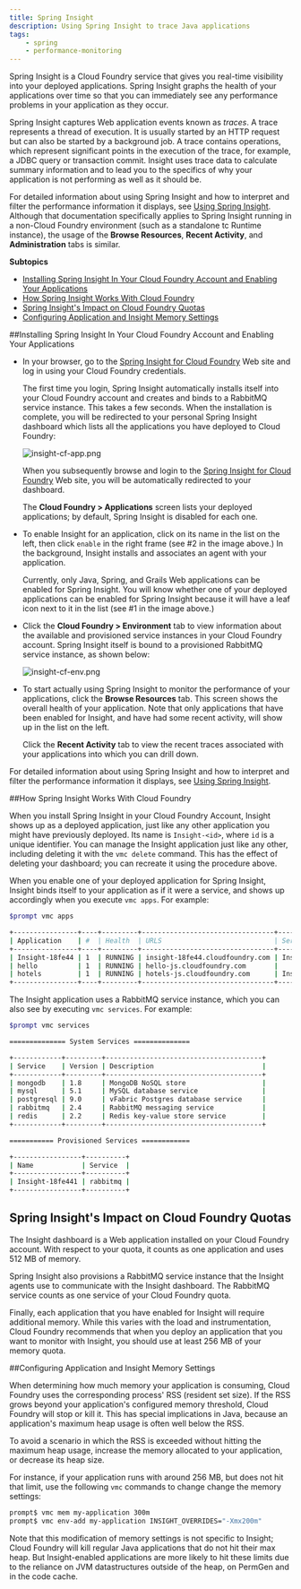 ```yaml
---
title: Spring Insight
description: Using Spring Insight to trace Java applications
tags:
    - spring
    - performance-monitoring
---
```


Spring Insight is a Cloud Foundry service that gives you real-time visibility into your deployed applications.  Spring Insight graphs the health of your applications over time so that you can immediately see any performance problems in your application as they occur.

Spring Insight captures Web application events known as *traces*. A trace represents a thread of execution. It is usually started by an HTTP request but can also be started by a background job. A trace contains operations, which represent significant points in the execution of the trace, for example, a JDBC query or transaction commit. Insight uses trace data to calculate summary information and to lead you to the specifics of why your application is not performing as well as it should be.

For detailed information about using Spring Insight and how to interpret and filter the performance information it displays, see [Using Spring Insight](http://pubs.vmware.com:8080/vfabric5/topic/com.vmware.vfabric.tc-server.2.6/operations/using-browsing-resources.html).   Although that documentation specifically applies to Spring Insight running in a non-Cloud Foundry environment (such as a standalone tc Runtime instance), the usage of the **Browse Resources**, **Recent Activity**, and **Administration** tabs is similar.

**Subtopics**

+ [Installing Spring Insight In Your Cloud Foundry Account and Enabling Your Applications](#installing-spring-insight-in-your-cloud-foundry-account-and-enabling-your-applications)
+ [How Spring Insight Works With Cloud Foundry](#how-spring-insight-works-with-cloud-foundry)
+ [Spring Insight's Impact on Cloud Foundry Quotas](#spring-insights-impact-on-cloud-foundry-quotas)
+ [Configuring Application and Insight Memory Settings](#configuring-application-and-insight-memory-settings)

##Installing Spring Insight In Your Cloud Foundry Account and Enabling Your Applications

*  In your browser, go to the [Spring Insight for Cloud Foundry](http://insight.cloudfoundry.com/) Web site and log in using your Cloud Foundry credentials.

    The first time you login, Spring Insight automatically installs itself into your Cloud Foundry account and creates and binds to a RabbitMQ service instance.  This takes a few seconds.  When the installation is complete, you will be redirected to your personal Spring Insight dashboard which lists all the applications you have deployed to Cloud Foundry:

    ![insight-cf-app.png](/images/screenshots/spring-insight/insight-cf-app.png "insight dashboard")

    When you subsequently browse and login to the [Spring Insight for Cloud Foundry](http://insight.cloudfoundry.com/) Web site, you will be automatically redirected to your dashboard.

    The **Cloud Foundry > Applications** screen lists your deployed applications; by default, Spring Insight is disabled for each one.

*  To enable Insight for an application, click on its name in the list on the left, then click `enable` in the right frame (see #2 in the image above.)   In the background, Insight installs and associates an agent with your application.

    Currently, only Java, Spring, and Grails Web applications can be enabled for Spring Insight.  You will know whether one of your deployed applications can be enabled for Spring Insight because it will have a leaf icon next to it in the list (see #1 in the image above.)

*  Click the **Cloud Foundry > Environment** tab to view information about the available and provisioned service instances in your Cloud Foundry account.  Spring Insight itself is bound to a provisioned RabbitMQ service instance, as shown below:

    ![insight-cf-env.png](/images/screenshots/spring-insight/insight-cf-env.png "insight dashboard environment")

*  To start actually using Spring Insight to monitor the performance of your applications, click the **Browse Resources** tab.  This screen shows the overall health of your application.  Note that only applications that have been enabled for Insight, and have had some recent activity, will show up in the list on the left.

    Click the **Recent Activity** tab to view the recent traces associated with your applications into which you can drill down.

For detailed information about using Spring Insight and how to interpret and filter the performance information it displays, see [Using Spring Insight](http://pubs.vmware.com:8080/vfabric5/topic/com.vmware.vfabric.tc-server.2.6/operations/using-browsing-resources.html).

##How Spring Insight Works With Cloud Foundry

When you install Spring Insight in your Cloud Foundry Account, Insight shows up as a deployed application, just like any other application you might have previously deployed.  Its name is `Insight-<id>`, where `id` is a unique identifier.  You can manage the Insight application just like any other, including deleting it with the `vmc delete` command.  This has the effect of deleting your dashboard; you can recreate it using the procedure above.

When you enable one of your deployed application for Spring Insight, Insight binds itself to your application as if it were a service, and shows up accordingly when you execute `vmc apps`.  For example:

```bash
$prompt vmc apps

+----------------+----+---------+---------------------------------+-----------------+
| Application    | #  | Health  | URLS                            | Services        |
+----------------+----+---------+---------------------------------+-----------------+
| Insight-18fe44 | 1  | RUNNING | insight-18fe44.cloudfoundry.com | Insight-18fe441 |
| hello          | 1  | RUNNING | hello-js.cloudfoundry.com       |                 |
| hotels         | 1  | RUNNING | hotels-js.cloudfoundry.com      | Insight-18fe441 |
+----------------+----+---------+---------------------------------+-----------------+

```

The Insight application uses a RabbitMQ service instance, which you can also see by executing `vmc services`. For example:

```bash
$prompt vmc services

============== System Services ==============

+------------+---------+---------------------------------------+
| Service    | Version | Description                           |
+------------+---------+---------------------------------------+
| mongodb    | 1.8     | MongoDB NoSQL store                   |
| mysql      | 5.1     | MySQL database service                |
| postgresql | 9.0     | vFabric Postgres database service     |
| rabbitmq   | 2.4     | RabbitMQ messaging service            |
| redis      | 2.2     | Redis key-value store service         |
+------------+---------+---------------------------------------+

=========== Provisioned Services ============

+-----------------+----------+
| Name            | Service  |
+-----------------+----------+
| Insight-18fe441 | rabbitmq |
+-----------------+----------+

```

## Spring Insight's Impact on Cloud Foundry Quotas

The Insight dashboard is a Web application installed on your Cloud Foundry account.  With respect to your quota, it counts as one application and uses 512 MB of memory.

Spring Insight also provisions a RabbitMQ service instance that the Insight agents use to communicate with the Insight dashboard. The RabbitMQ service counts as one service of your Cloud Foundry quota.

Finally, each application that you have enabled for Insight will require additional memory. While this varies with the load and instrumentation, Cloud Foundry recommends that when you deploy an application that you want to monitor with Insight, you should use at least 256 MB of your memory quota.

##Configuring Application and Insight Memory Settings

When determining how much memory your application is consuming, Cloud Foundry uses the corresponding process' RSS (resident set size).  If the RSS grows beyond your application's configured memory threshold, Cloud Foundry will stop or kill it. This has special implications in Java, because an application's maximum heap usage is often well below the RSS.

To avoid a scenario in which the RSS is exceeded without hitting the maximum heap usage, increase the memory allocated to your application, or decrease its heap size.

For instance, if your application runs with around 256 MB, but does not hit that limit, use the following `vmc` commands to change change the memory settings:

```bash
prompt$ vmc mem my-application 300m
prompt$ vmc env-add my-application INSIGHT_OVERRIDES="-Xmx200m"
```

Note that this modification of memory settings is not specific to Insight; Cloud Foundry will kill regular Java applications that do not hit their max heap.  But Insight-enabled applications are more likely to hit these limits due to the reliance on JVM datastructures outside of the heap, on PermGen and in the code cache.

